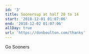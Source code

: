 ```yaml
---
id: '3'
title: Soonersup at half 20 to 14
start: '2018-12-01 01:07:06'
end: '2018-12-02 01:07:06'
allDay: true
url: 'https://donboulton.com/thanks'
---
```

Go Sooners
